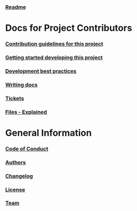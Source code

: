 ### [Readme](README.md)

# Docs for Project Contributors

### [Contribution guidelines for this project](CONTRIBUTING.md)

### [Getting started developing this project](GETTING_STARTED_DEVELOPING.md)

### [Development best practices](DEVELOPMENT_BEST_PRACTICES.md)

### [Writing docs](DOCUMENTATION.md)

### [Tickets](TICKETS.md)

### [Files - Explained](FILES_EXPLAINED.md)

# General Information

### [Code of Conduct](CODE_OF_CONDUCT.md)

### [Authors](../AUTHORS.rst)

### [Changelog](../CHANGELOG.rst)

### [License](../LICENSE)

### [Team](TEAM.md)
